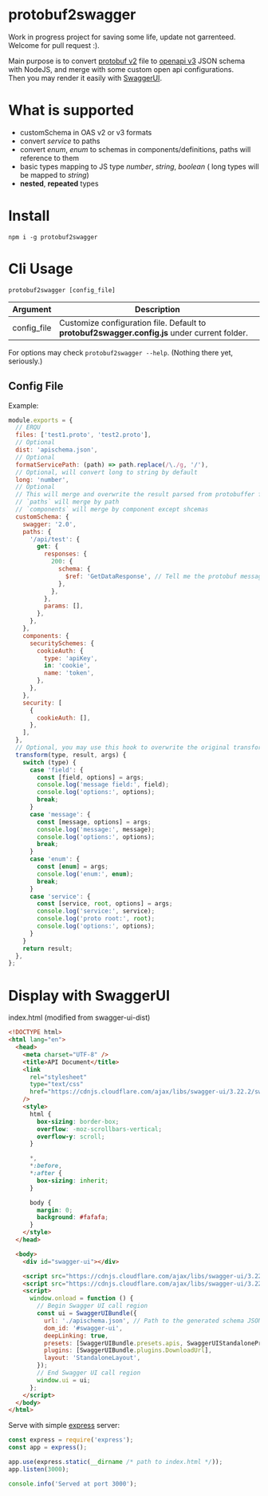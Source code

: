 # protobuf2swagger

Work in progress project for saving some life, update not garrenteed. Welcome for pull request :).

Main purpose is to convert [protobuf v2](https://developers.google.com/protocol-buffers/docs/proto) file to [openapi v3](https://github.com/OAI/OpenAPI-Specification/blob/master/versions/3.0.0.md) JSON schema with NodeJS, and merge with some custom open api configurations.  
Then you may render it easily with [SwaggerUI](https://github.com/swagger-api/swagger-ui).

# What is supported

- customSchema in OAS v2 or v3 formats
- convert _service_ to paths
- convert _enum_, _enum_ to schemas in components/definitions, paths will reference to them
- basic types mapping to JS type _number_, _string_, _boolean_ ( long types will be mapped to _string_)
- **nested**, **repeated** types

# Install

`npm i -g protobuf2swagger`

# Cli Usage

`protobuf2swagger [config_file]`

| Argument    | Description                                                                                   |
| ----------- | --------------------------------------------------------------------------------------------- |
| config_file | Customize configuration file. Default to **protobuf2swagger.config.js** under current folder. |

For options may check `protobuf2swagger --help`. (Nothing there yet, seriously.)

## Config File

Example:

```javascript
module.exports = {
  // ERQU
  files: ['test1.proto', 'test2.proto'],
  // Optional
  dist: 'apischema.json',
  // Optional
  formatServicePath: (path) => path.replace(/\./g, '/'),
  // Optional, will convert long to string by default
  long: 'number',
  // Optional
  // This will merge and overwrite the result parsed from protobuffer file.
  // `paths` will merge by path
  // `components` will merge by component except shcemas
  customSchema: {
    swagger: '2.0',
    paths: {
      '/api/test': {
        get: {
          responses: {
            200: {
              schema: {
                $ref: 'GetDataResponse', // Tell me the protobuf message name
              },
            },
          },
          params: [],
        },
      },
    },
    components: {
      securitySchemes: {
        cookieAuth: {
          type: 'apiKey',
          in: 'cookie',
          name: 'token',
        },
      },
    },
    security: [
      {
        cookieAuth: [],
      },
    ],
  },
  // Optional, you may use this hook to overwrite the original transform result.
  transform(type, result, args) {
    switch (type) {
      case 'field': {
        const [field, options] = args;
        console.log('message field:', field);
        console.log('options:', options);
        break;
      }
      case 'message': {
        const [message, options] = args;
        console.log('message:', message);
        console.log('options:', options);
        break;
      }
      case 'enum': {
        const [enum] = args;
        console.log('enum:', enum);
        break;
      }
      case 'service': {
        const [service, root, options] = args;
        console.log('service:', service);
        console.log('proto root:', root);
        console.log('options:', options);
      }
    }
    return result;
  },
};
```

# Display with SwaggerUI

index.html (modified from swagger-ui-dist)

```html
<!DOCTYPE html>
<html lang="en">
  <head>
    <meta charset="UTF-8" />
    <title>API Document</title>
    <link
      rel="stylesheet"
      type="text/css"
      href="https://cdnjs.cloudflare.com/ajax/libs/swagger-ui/3.22.2/swagger-ui.css"
    />
    <style>
      html {
        box-sizing: border-box;
        overflow: -moz-scrollbars-vertical;
        overflow-y: scroll;
      }

      *,
      *:before,
      *:after {
        box-sizing: inherit;
      }

      body {
        margin: 0;
        background: #fafafa;
      }
    </style>
  </head>

  <body>
    <div id="swagger-ui"></div>

    <script src="https://cdnjs.cloudflare.com/ajax/libs/swagger-ui/3.22.2/swagger-ui-bundle.js"></script>
    <script src="https://cdnjs.cloudflare.com/ajax/libs/swagger-ui/3.22.2/swagger-ui-standalone-preset.js"></script>
    <script>
      window.onload = function () {
        // Begin Swagger UI call region
        const ui = SwaggerUIBundle({
          url: './apischema.json', // Path to the generated schema JSON file
          dom_id: '#swagger-ui',
          deepLinking: true,
          presets: [SwaggerUIBundle.presets.apis, SwaggerUIStandalonePreset],
          plugins: [SwaggerUIBundle.plugins.DownloadUrl],
          layout: 'StandaloneLayout',
        });
        // End Swagger UI call region
        window.ui = ui;
      };
    </script>
  </body>
</html>
```

Serve with simple [express](https://www.npmjs.com/package/express) server:

```javascript
const express = require('express');
const app = express();

app.use(express.static(__dirname /* path to index.html */));
app.listen(3000);

console.info('Served at port 3000');
```
